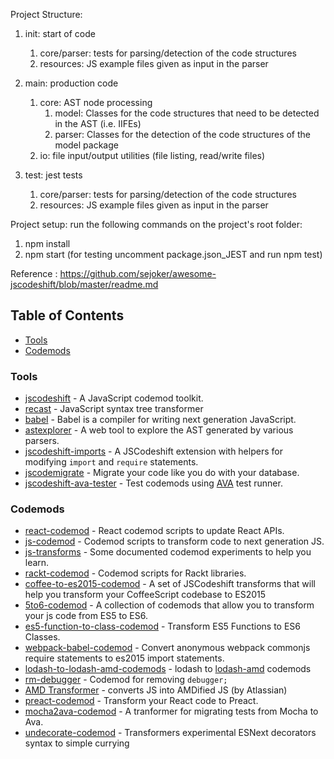 Project Structure:

1) init: start of code
	1) core/parser: tests for parsing/detection of the code structures
    2) resources: JS example files given as input in the parser

2) main: production code
    1) core: AST node processing
        1) model: Classes for the code structures that need to be detected in the AST (i.e. IIFEs)
        2) parser: Classes for the detection of the code structures of the model package
    2) io: file input/output utilities (file listing, read/write files)

3) test: jest tests
    1) core/parser: tests for parsing/detection of the code structures
    2) resources: JS example files given as input in the parser


Project setup: run the following commands on the project's root folder:
1) npm install
2) npm start 
(for testing uncomment package.json_JEST and run npm test)



Reference : https://github.com/sejoker/awesome-jscodeshift/blob/master/readme.md

## Table of Contents

- [Tools](#tools)
- [Codemods](#codemods)


### Tools

- [jscodeshift](https://github.com/facebook/jscodeshift) - A JavaScript codemod toolkit.
- [recast](https://github.com/benjamn/recast) - JavaScript syntax tree transformer
- [babel](https://github.com/babel/babel) - Babel is a compiler for writing next generation JavaScript.
- [astexplorer](http://astexplorer.net/) - A web tool to explore the AST generated by various parsers.
- [jscodeshift-imports](https://www.npmjs.com/package/jscodeshift-imports) - A JSCodeshift extension with helpers for modifying <code>import</code> and <code>require</code> statements.
- [jscodemigrate](https://github.com/brysgo/jscodemigrate) - Migrate your code like you do with your database.
- [jscodeshift-ava-tester](https://github.com/jfmengels/jscodeshift-ava-tester) - Test codemods using [AVA](https://github.com/avajs/ava) test runner.

### Codemods

- [react-codemod](https://github.com/reactjs/react-codemod) - React codemod scripts to update React APIs.
- [js-codemod](https://github.com/cpojer/js-codemod/) - Codemod scripts to transform code to next generation JS.
- [js-transforms](https://github.com/jhgg/js-transforms) - Some documented codemod experiments to help you learn.
- [rackt-codemod](https://github.com/reactjs/rackt-codemod) - Codemod scripts for Rackt libraries.
- [coffee-to-es2015-codemod](https://github.com/Hacker0x01/coffee-to-es2015-codemod) - A set of JSCodeshift transforms that will help you transform your CoffeeScript codebase to ES2015
- [5to6-codemod](https://github.com/5to6/5to6-codemod) - A collection of codemods that allow you to transform your js code from ES5 to ES6.
- [es5-function-to-class-codemod](https://github.com/dhruvdutt/es5-function-to-class-codemod) - Transform ES5 Functions to ES6 Classes.
- [webpack-babel-codemod](https://github.com/agirton/webpack-babel-codemod) - Convert anonymous webpack commonjs require statements to es2015 import statements.
- [lodash-to-lodash-amd-codemods](https://github.com/OliverJAsh/lodash-to-lodash-amd-codemods) - lodash to [lodash-amd](https://github.com/lodash/lodash-amd) codemods
- [rm-debugger](https://www.npmjs.com/package/rm-debugger) - Codemod for removing `debugger;`
- [AMD Transformer](https://bitbucket.org/atlassian/amd-codemod/src) - converts JS into AMDified JS (by Atlassian)
- [preact-codemod](https://github.com/vutran/preact-codemod) - Transform your React code to Preact.
- [mocha2ava-codemod](https://github.com/shimohq/mocha2ava-codemod) - A tranformer for migrating tests from Mocha to Ava.
- [undecorate-codemod](https://github.com/tizmagik/undecorate-codemod) - Transformers experimental ESNext decorators syntax to simple currying